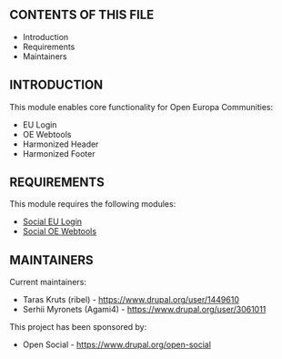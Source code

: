 CONTENTS OF THIS FILE
---------------------

* Introduction
* Requirements
* Maintainers

INTRODUCTION
------------

This module enables core functionality for Open Europa Communities:

* EU Login
* OE Webtools
* Harmonized Header
* Harmonized Footer

REQUIREMENTS
------------

This module requires the following modules:

* [Social EU Login](https://bitbucket.org/goalgorilla/social_eu_login)
* [Social OE Webtools](https://bitbucket.org/goalgorilla/social_oe_webtools)

MAINTAINERS
-----------

Current maintainers:

* Taras Kruts (ribel) - https://www.drupal.org/user/1449610
* Serhii Myronets (Agami4) - https://www.drupal.org/user/3061011

This project has been sponsored by:

* Open Social - https://www.drupal.org/open-social
